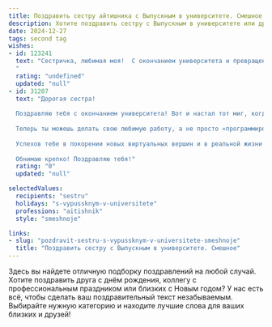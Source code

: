 ```yaml
---
title: Поздравить сестру айтишника с Выпускным в университете. Смешное
description: Хотите поздравить сестру с Выпускным в университете или другим праздником? Наш ИИ создаст незабываемое поздравление, а вы обязательно выделитесь среди других.  
date: 2024-12-27
tags: second tag
wishes:
- id: 123241
  text: "Сестричка, любимая моя!  С окончанием университета и превращением в настоящего айтишного зверя!  Теперь ты можешь не только кодить, но и  кодить себе отпуск на Мальдивы –  заработанный, конечно же, своим гением!  Пусть твой будущий код будет чистым, багов минимум, а зарплата – максимальна!  Поздравляю с заслуженным выходом из матрицы (университета, разумеется)!
  "
  rating: "undefined"
  updated: "null"
- id: 31207
  text: "Дорогая сестра!
  
  Поздравляю тебя с окончанием университета! Вот и настал тот миг, когда ты закончил(а) учебу и теперь официально имеешь право называться айтишником! Не забудь, что счастье – это не только цифры в коде, но и реальная жизнь за пределами твоего компьютера.
  
  Теперь ты можешь делать свою любимую работу, а не просто «программировать свой успех». Пусть алгоритмы счастья всегда сходятся, а ошибки в жизни будут минимальными! Желаю, чтобы в твоей карьере было как можно меньше багов, а работа приносила только радость и чувство удовлетворения.
  
  Успехов тебе в покорении новых виртуальных вершин и в реальной жизни! Помни, что жизнь – это не просто ноль и единицы, а целая вселенная интересных событий!
  
  Обнимаю крепко! Поздравляю тебя!"
  rating: "0"
  updated: "null"

selectedValues:
  recipients: "sestru"
  holidays: "s-vypussknym-v-universitete"
  professions: "aitishnik"
  style: "smeshnoje"

links:
- slug: "pozdravit-sestru-s-vypussknym-v-universitete-smeshnoje"
  title: "Поздравить сестру с Выпускным в университете. Смешное"
---
```


Здесь вы найдете отличную подборку поздравлений на любой случай. 
Хотите поздравить друга с днём рождения, коллегу с профессиональным праздником или близких с Новым годом? У нас есть всё, чтобы сделать ваш поздравительный текст незабываемым. Выбирайте нужную категорию и находите лучшие слова для ваших близких и друзей!
